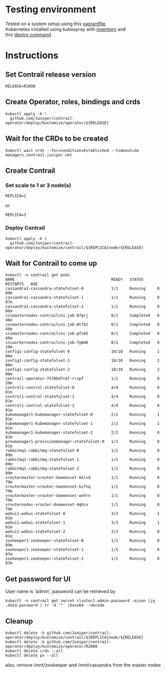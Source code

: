 # Testing environment

Tested on a system setup using this [vagrantfile](misc/vagrant/Vagrantfile).    
Kubernetes installed using kubespray with [inventory](misc/kubespray/inventory.yaml) and    
this [deploy command](misc/kubespray/runKubespray.sh)

# Instructions

## Set Contrail release version
```
RELEASE=R2008
```
## Create Operator, roles, bindings and crds
```
kubectl apply -k \
  github.com/Juniper/contrail-operator/deploy/kustomize/operator/${RELEASE}
```
## Wait for the CRDs to be created
```
kubectl wait crds --for=condition=Established --timeout=2m managers.contrail.juniper.net
```
## Create Contrail
### Set scale to 1 or 3 node(s)
```
REPLICA=1
```
or    
```
REPLICA=3
```
### Deploy Contrail
```
kubectl apply -k \
  github.com/Juniper/contrail-operator/deploy/kustomize/contrail/${REPLICA}node/${RELEASE}
```
## Wait for Contrail to come up
```
kubectl -n contrail get pods
NAME                                          READY   STATUS      RESTARTS   AGE
cassandra1-cassandra-statefulset-0            1/1     Running     0          89m
cassandra1-cassandra-statefulset-1            1/1     Running     0          87m
cassandra1-cassandra-statefulset-2            1/1     Running     0          86m
cnimasternodes-contrailcni-job-87qrj          0/1     Completed   0          46m
cnimasternodes-contrailcni-job-8tf62          0/1     Completed   0          46m
cnimasternodes-contrailcni-job-pfx65          0/1     Completed   0          46m
cniworkernodes-contrailcni-job-7g8m6          0/1     Completed   0          19m
config1-config-statefulset-0                  10/10   Running     1          86m
config1-config-statefulset-1                  10/10   Running     2          86m
config1-config-statefulset-2                  10/10   Running     2          86m
contrail-operator-7578bd7c6f-rrvpf            1/1     Running     0          20m
control1-control-statefulset-0                4/4     Running     0          81m
control1-control-statefulset-1                4/4     Running     0          81m
control1-control-statefulset-2                4/4     Running     0          81m
kubemanager1-kubemanager-statefulset-0        2/2     Running     1          81m
kubemanager1-kubemanager-statefulset-1        2/2     Running     1          81m
kubemanager1-kubemanager-statefulset-2        2/2     Running     0          81m
provmanager1-provisionmanager-statefulset-0   1/1     Running     0          81m
rabbitmq1-rabbitmq-statefulset-0              1/1     Running     0          89m
rabbitmq1-rabbitmq-statefulset-1              1/1     Running     0          89m
rabbitmq1-rabbitmq-statefulset-2              1/1     Running     0          89m
vroutermaster-vrouter-daemonset-6klvd         1/1     Running     0          79m
vroutermaster-vrouter-daemonset-kz7nq         1/1     Running     0          79m
vroutermaster-vrouter-daemonset-wnhrn         1/1     Running     0          79m
vrouternodes-vrouter-daemonset-4qhcx          1/1     Running     0          79m
webui1-webui-statefulset-0                    3/3     Running     1          81m
webui1-webui-statefulset-1                    3/3     Running     1          81m
webui1-webui-statefulset-2                    3/3     Running     0          81m
zookeeper1-zookeeper-statefulset-0            1/1     Running     0          89m
zookeeper1-zookeeper-statefulset-1            1/1     Running     0          87m
zookeeper1-zookeeper-statefulset-2            1/1     Running     0          87m
```
## Get password for UI
User name is 'admin', password can be retrieved by
```
kubectl -n contrail get secret cluster1-admin-password -ojson |jq .data.password | tr -d '"' |base64 --decode
```
## Cleanup
```
kubectl delete -k github.com/Juniper/contrail-operator/deploy/kustomize/contrail/${REPLICA}node/${RELEASE}
kubectl delete -k github.com/Juniper/contrail-operator/deploy/kustomize/operator/R2008
kubectl delete crds --all
kubectl delete pv --all
```
also, remove /mnt/zookeeper and /mnt/cassandra from the master nodes    
